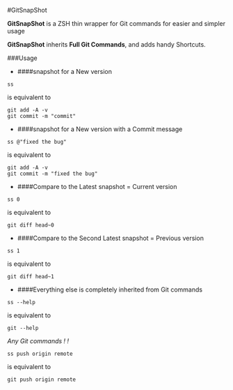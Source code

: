 #GitSnapShot

**GitSnapShot** is a ZSH thin wrapper for Git commands for easier and simpler usage

**GitSnapShot** inherits **Full Git Commands**, and adds handy Shortcuts.

###Usage
- ####snapshot for a New version
```
ss
```
is equivalent to
```
git add -A -v
git commit -m "commit"
```
- ####snapshot for a New version with a Commit message
```
ss @"fixed the bug"
```
is equivalent to
```
git add -A -v
git commit -m "fixed the bug"
```
- ####Compare to the Latest snapshot = Current version
```
ss 0
```
is equivalent to
```
git diff head~0
```
- ####Compare to the Second Latest snapshot = Previous version
```
ss 1
```
is equivalent to
```
git diff head~1
```
- ####Everything else is completely inherited from Git commands
```
ss --help
```
is equivalent to
```
git --help
```
*Any Git commands ! !*
```
ss push origin remote
```
is equivalent to
```
git push origin remote
```

